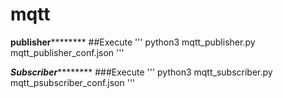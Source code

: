 # mqtt
********publisher****************
##Execute
''' python3 mqtt_publisher.py mqtt_publisher_conf.json '''


*********Subscriber*****************
###Execute
''' python3 mqtt_subscriber.py mqtt_psubscriber_conf.json '''
